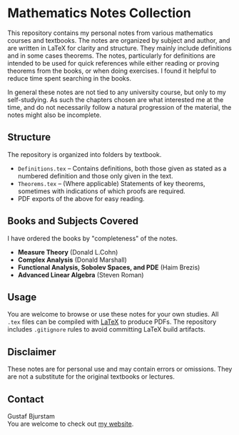 # Mathematics Notes Collection

This repository contains my personal notes from various mathematics courses and textbooks. The notes are organized by subject and author, and are written in LaTeX for clarity and structure. They mainly include definitions and in some cases theorems. The notes, particularly for definitions are intended to be used for quick references while either reading or proving theorems from the books, or when doing exercises. I found it helpful to reduce time spent searching in the books.

In general these notes are not tied to any university course, but only to my self-studying. As such the chapters chosen are what interested me at the time, and do not necessarily follow a natural progression of the material, the notes might also be incomplete.

## Structure

The repository is organized into folders by textbook.

- `Definitions.tex` – Contains definitions, both those given as stated as a numbered definition and those only given in the text.
- `Theorems.tex` – (Where applicable) Statements of key theorems, sometimes with indications of which proofs are required.
- PDF exports of the above for easy reading.

## Books and Subjects Covered
I have ordered the books by "completeness" of the notes.

- **Measure Theory** (Donald L.Cohn)
- **Complex Analysis** (Donald Marshall)
- **Functional Analysis, Sobolev Spaces, and PDE** (Haim Brezis)
- **Advanced Linear Algebra** (Steven Roman)

## Usage

You are welcome to browse or use these notes for your own studies. All `.tex` files can be compiled with [LaTeX](https://www.latex-project.org/) to produce PDFs. The repository includes `.gitignore` rules to avoid committing LaTeX build artifacts.

## Disclaimer

These notes are for personal use and may contain errors or omissions. They are not a substitute for the original textbooks or lectures.

## Contact

Gustaf Bjurstam  
You are welcome to check out [my website](https://bjurstam.eu).
